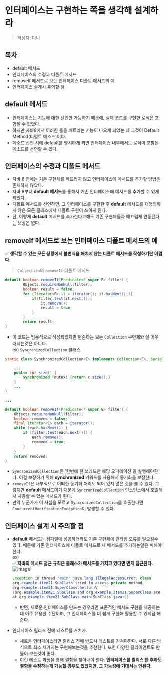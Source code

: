 # 인터페이스는 구현하는 쪽을 생각해 설계하라

> 작성자: 다나

## 목차
- default 메서드
- 인터페이스의 수정과 디폴트 메서드
- removeIf 메서드로 보는 인터페이스 디폴트 메서드의 예
- 인터페이스 설계시 주의할 점
## default 메서드
- 인터페이스는 기능에 대한 선언만 가능하기 때문에, 실제 코드를 구현한 로직은 포함될 수 없었다.
- 하지만 자바8에서 이러한 룰을 깨트리는 기능이 나오게 되었는 데 그것이 Default Method(디펄트 메소드)이다.  
- 메소드 선언 시에 default를 명시하게 되면 인터페이스 내부에서도 로직이 포함된 메소드를 선언할 수 있다.
 
## 인터페이스의 수정과 디폴트 메서드

- 자바 8 전에는 기존 구현체를 깨뜨리지 않고 인터페이스에 메서드를 추가할 방법은 존재하지 않았다.
- 자바 8부터 **default 메서드**를 통해서 기존 인터페이스에 메서드를 추가할 수 있게 되었다.
- 디폴트 메서드를 선언하면, 그 인터페이스를 구현한 후 **default** 메서드를 재정의하지 않은 모든 클래스에서 디폴트 구현이 쓰이게 된다.
- 단, 이렇게 **default** 메서드를 추가한다고해도 기존 구현체들과 매끄럽게 연동된다는 보장은 없다.
## removeIf 메서드로 보는 인터페이스 디폴트 메서드의 예
✅ **생각할 수 있는 모든 상황에서 불변식을 해치지 않는 디폴트 메서드를 작성하기란 어렵다.**

> `Çollection`의 `removeIf` 디폴트 메서드

```java
default boolean removeIf(Predicate<? super E> filter) {
        Objects.requireNonNull(filter);
        boolean result = false;
        for (Iterator<E> it = iterator(); it.hasNext();){
            if(filter.test(it.next())){
                it.remove();
                result = true;
            }
        }
        return result;
}
```

- 이 코드는 범용적으로 작성되었지만 현존하는 모든 `Collection` 구현체와 잘 어우러지는것은 아니다.  
 ex) `SyncronizedCollection` 클래스

```java
static class SynchronizedCollection<E> implements Collection<E>, Serializable {

    ...
    public int size() {
        synchronized (mutex) {return c.size();}
    }
    ...
}

...

default boolean removeIf(Predicate<? super E> filter) {
    Objects.requireNonNull(filter);
    boolean removed = false;
    final Iterator<E> each = iterator();
    while (each.hasNext()) {
        if (filter.test(each.next())) {
            each.remove();
            removed = true;
        }
    }
    return removed;
}
```

- `SyncronizedCollection`은 '한번에 한 쓰레드만 해당 오퍼레이션'을 실행해야한다. 이걸 보장하기 위해 **synchronized** 키워드를 사용해서 동기화를 보장한다.
- `removeIf`은 내부적으로 어떠한 동기화 처리도 되어 있지 않은 것을 볼 수 있다. 그렇지만 **default** 메서드이기 때문에 `SyncronizedCollection` 인스턴스에서 호출해서 사용할 수 있는 메서드가 된다.
- 만약 누군가가 이 사실을 모르고 `SyncronizedCollection`을 호출한다면`ConcurrentModificationException`이 발생할 수 있다.

## 인터페이스 설계 시 주의할 점
- **default** 메서드는 컴파일에 성공하더라도 기존 구현체에 런타임 오류를 일으킬수 있다. 때문에 기존 인터페이스에 디폴트 메서드로 새 메서드를 추가하는일은 피해야한다.  
    ex)  
    ✅ **자바의 메서드 접근 규칙은 클래스가 메서드를 가지고 있다면 먼저 접근한다.**
    ![image](https://github.com/Poin-Book/2023.09-Effective_Java/assets/85955988/9c49093b-b852-4cac-9a20-fa11fdf52c99)

    ```java
    Exception in thread "main" java.lang.IllegalAccessError: class 
    org.example.item21.SubClass tried to access private method 
    org.example.item21.SuperClass.hello()V 
    (org.example.item21.SubClass and org.example.item21.SuperClass are in unnamed module of loader 'app')
    at org.example.item21.SubClass.main(SubClass.java:6)
    ```
  - 반면, 새로운 인터페이스를 만드는 경우라면 표준적인 메서드 구현을 제공하는데 아주 유용한 수단이며, 그 인터페이스를 더 쉽게 구현해 활용할 수 있게끔 해준다.
- 인터페이스 릴리즈 전에 테스트를 거치자.
  - 새로운 인터페이스라면 릴리스 전에 반드시 테스트를 거쳐야한다. 서로 다른 방식으로 최소 세가지는 구현해보는것을 추천한다. 또한 다양한 클라이언트도 만들어 보는것이 좋다.
  - 이런 테스트 과정을 통해 결함을 찾아내야 한다. **인터페이스를 릴리스 한 후라도 결함을 수정하는게 가능할 경우도 있겠지만, 그 가능성에 기대서는 안된다.**
